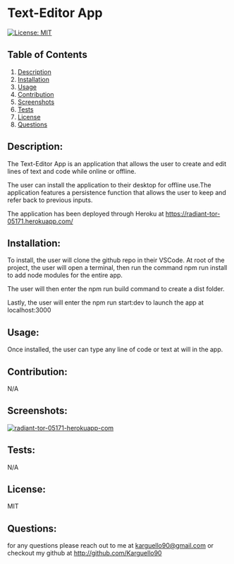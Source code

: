 # Text-Editor App
 [![License: MIT](https://img.shields.io/badge/License-MIT-yellow.svg)](https://opensource.org/licenses/MIT)
 ## Table of Contents
1. [Description](#description)
2. [Installation](#installation)
3. [Usage](#usage)
4. [Contribution](#contribution)
5. [Screenshots](#screenshots)
6. [Tests](#tests)
7. [License](#license)
8. [Questions](#questions)

## Description:
The Text-Editor App is an application that allows the user to create and edit lines of text and code while online or offline. 

The user can install the application to their desktop for offline use.The application features a persistence function that allows the user to keep and refer back to previous inputs. 

The application has been deployed through Heroku at https://radiant-tor-05171.herokuapp.com/  

## Installation:
To install, the user will clone the github repo in their VSCode. At root of the project, the user will open a terminal, then run the command npm run install to add node modules for the entire app. 

The user will then enter the npm run build command to create a dist folder. 

Lastly, the user will enter the npm run start:dev to launch the app at localhost:3000

## Usage:
Once installed, the user can type any line of code or text at will in the app.

## Contribution:
N/A

## Screenshots:
<a href="https://ibb.co/PFpXQm3"><img src="https://i.ibb.co/RYnryvZ/radiant-tor-05171-herokuapp-com.png" alt="radiant-tor-05171-herokuapp-com" border="0"></a>

## Tests:
N/A

## License:
MIT

## Questions:
for any questions please reach out to me at karguello90@gmail.com
or checkout my github at http://github.com/Karguello90

